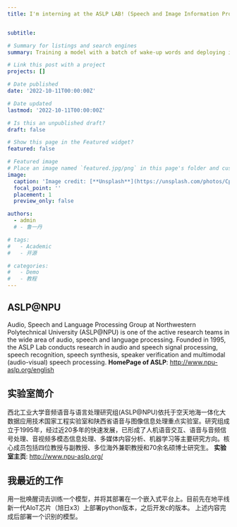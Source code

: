 ```yaml
---
title: I'm interning at the ASLP LAB! (Speech and Image Information Processing)


subtitle: 

# Summary for listings and search engines
summary: Training a model with a batch of wake-up words and deploying it on an embedded platform (Horizon new generation AIoT chip).

# Link this post with a project
projects: []

# Date published
date: '2022-10-11T00:00:00Z'

# Date updated
lastmod: '2022-10-11T00:00:00Z'

# Is this an unpublished draft?
draft: false

# Show this page in the Featured widget?
featured: false

# Featured image
# Place an image named `featured.jpg/png` in this page's folder and customize its options here.
image:
  caption: 'Image credit: [**Unsplash**](https://unsplash.com/photos/CpkOjOcXdUY)'
  focal_point: ''
  placement: 1
  preview_only: false

authors:
  - admin
  # - 鲁一丹

# tags:
#   - Academic
#   - 开源

# categories:
#   - Demo
#   - 教程
---
```


## ASLP@NPU

Audio, Speech and Language Processing Group at Northwestern Polytechnical University (ASLP@NPU) is one of the active research teams in the wide area of audio, speech and language processing. Founded in 1995, the ASLP Lab conducts research in audio and speech signal processing, speech recognition, speech synthesis, speaker verification and multimodal (audio-visual) speech processing.
**HomePage of ASLP**: http://www.npu-aslp.org/english

## 实验室简介

西北工业大学音频语音与语言处理研究组(ASLP@NPU)依托于空天地海一体化大数据应用技术国家工程实验室和陕西省语音与图像信息处理重点实验室。研究组成立于1995年，经过近20多年的快速发展，已形成了人机语音交互、语音与音频信号处理、音视频多模态信息处理、多媒体内容分析、机器学习等主要研究方向。核心成员包括四位教授与副教授、多位海外兼职教授和70余名硕博士研究生。
**实验室主页**: http://www.npu-aslp.org/

## 我最近的工作
用一批唤醒词去训练一个模型，并将其部署在一个嵌入式平台上。目前先在地平线新一代AIoT芯片（旭日x3）上部署python版本，之后开发c的版本。
上述内容完成后部署一个识别的模型。
